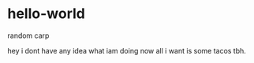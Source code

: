 # hello-world
random carp

hey i dont have any idea what iam doing now
all i want is some tacos tbh.
